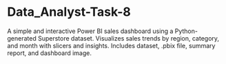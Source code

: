# Data_Analyst-Task-8
A simple and interactive Power BI sales dashboard using a Python-generated Superstore dataset. Visualizes sales trends by region, category, and month with slicers and insights. Includes dataset, .pbix file, summary report, and dashboard image.
